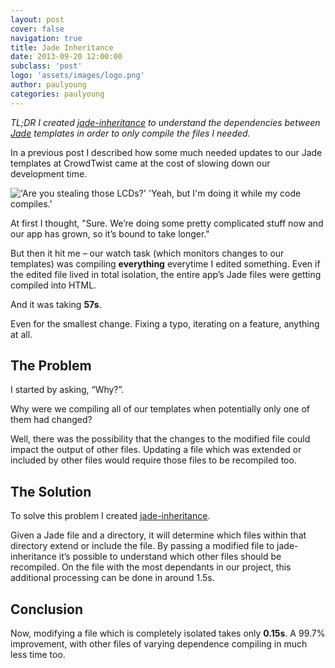 ```yaml
---
layout: post
cover: false
navigation: true
title: Jade Inheritance
date: 2013-09-20 12:00:00
subclass: 'post'
logo: 'assets/images/logo.png'
author: paulyoung
categories: paulyoung
---
```


<em>TL;DR I created <a href="https://github.com/paulyoung/jade-inheritance" target="_blank">jade-inheritance</a> to understand the dependencies between <a href="https://github.com/pugjs/jade" target="_blank">Jade</a> templates in order to only compile the files I needed.</em>

In a previous post I described how some much needed updates to our Jade templates at CrowdTwist came at the cost of slowing down our development time.

<img src="http://imgs.xkcd.com/comics/compiling.png" alt="'Are you stealing those LCDs?' 'Yeah, but I'm doing it while my code compiles.'" />

At first I thought, "Sure. We’re doing some pretty complicated stuff now and our app has grown, so it’s bound to take longer."

But then it hit me – our watch task (which monitors changes to our templates) was compiling <strong>everything</strong> everytime I edited something. Even if the edited file lived in total isolation, the entire app’s Jade files were getting compiled into HTML.

And it was taking <strong>57s</strong>.

Even for the smallest change. Fixing a typo, iterating on a feature, anything at all.

<h2>The Problem</h2>
I started by asking, “Why?”.

Why were we compiling all of our templates when potentially only one of them had changed?

Well, there was the possibility that the changes to the modified file could impact the output of other files. Updating a file which was extended or included by other files would require those files to be recompiled too.

<h2>The Solution</h2>
To solve this problem I created <a href="https://github.com/paulyoung/jade-inheritance" target="_blank">jade-inheritance</a>.

Given a Jade file and a directory, it will determine which files within that directory extend or include the file. By passing a modified file to jade-inheritance it’s possible to understand which other files should be recompiled. On the file with the most dependants in our project, this additional processing can be done in around 1.5s.

<h2>Conclusion</h2>
Now, modifying a file which is completely isolated takes only <strong>0.15s</strong>. A 99.7% improvement, with other files of varying dependence compiling in much less time too.
